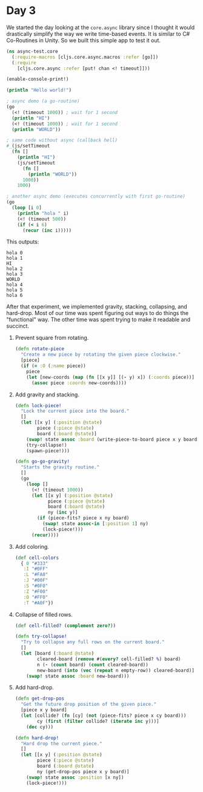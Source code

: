 # Day 3

We started the day looking at the `core.async` library since I thought it would
drastically simplify the way we write time-based events.  It is similar to C#
Co-Routines in Unity.  So we built this simple app to test it out.

```clj
(ns async-test.core
  (:require-macros [cljs.core.async.macros :refer [go]])
  (:require
    [cljs.core.async :refer [put! chan <! timeout]]))

(enable-console-print!)

(println "Hello world!")

; async demo (a go-routine)
(go
  (<! (timeout 1000)) ; wait for 1 second
  (println "HI")
  (<! (timeout 1000)) ; wait for 1 second
  (println "WORLD"))

; same code without async (callback hell)
#_(js/setTimeout
  (fn []
    (println "HI")
    (js/setTimeout
      (fn []
        (println "WORLD"))
      1000))
    1000)

; another async demo (executes concurrently with first go-routine)
(go
  (loop [i 0]
    (println "hola " i)
    (<! (timeout 500))
    (if (< i 6)
      (recur (inc i)))))
```

This outputs:

```
hola 0
hola 1
HI
hola 2
hola 3
WORLD
hola 4
hola 5
hola 6
```

After that experiment, we implemented gravity, stacking, collapsing, and
hard-drop.  Most of our time was spent figuring out ways to do things the
"functional" way.  The other time was spent trying to make it readable and
succinct.

1. Prevent square from rotating.

    ```clj
    (defn rotate-piece
      "Create a new piece by rotating the given piece clockwise."
      [piece]
      (if (= :O (:name piece))
        piece
        (let [new-coords (map (fn [[x y]] [(- y) x]) (:coords piece))]
          (assoc piece :coords new-coords))))
    ```

1. Add gravity and stacking.

    ```clj
    (defn lock-piece!
      "Lock the current piece into the board."
      []
      (let [[x y] (:position @state)
            piece (:piece @state)
            board (:board @state)]
        (swap! state assoc :board (write-piece-to-board piece x y board))
        (try-collapse!)
        (spawn-piece!)))

    (defn go-go-gravity!
      "Starts the gravity routine."
      []
      (go
        (loop []
          (<! (timeout 1000))
          (let [[x y] (:position @state)
                piece (:piece @state)
                board (:board @state)
                ny (inc y)]
            (if (piece-fits? piece x ny board)
              (swap! state assoc-in [:position 1] ny)
              (lock-piece!)))
          (recur))))
    ```

1. Add coloring.

    ```clj
    (def cell-colors
      { 0 "#333"
       :I "#0FF"
       :L "#FA0"
       :J "#00F"
       :S "#0F0"
       :Z "#F00"
       :O "#FF0"
       :T "#A0F"})
    ```

1. Collapse of filled rows.

    ```clj
    (def cell-filled? (complement zero?))

    (defn try-collapse!
      "Try to collapse any full rows on the current board."
      []
      (let [board (:board @state)
            cleared-board (remove #(every? cell-filled? %) board)
            n (- (count board) (count cleared-board))
            new-board (into (vec (repeat n empty-row)) cleared-board)]
        (swap! state assoc :board new-board)))
    ```

1. Add hard-drop.

    ```clj
    (defn get-drop-pos
      "Get the future drop position of the given piece."
      [piece x y board]
      (let [collide? (fn [cy] (not (piece-fits? piece x cy board)))
            cy (first (filter collide? (iterate inc y)))]
        (dec cy)))

    (defn hard-drop!
      "Hard drop the current piece."
      []
      (let [[x y] (:position @state)
            piece (:piece @state)
            board (:board @state)
            ny (get-drop-pos piece x y board)]
        (swap! state assoc :position [x ny])
        (lock-piece!)))
    ```
